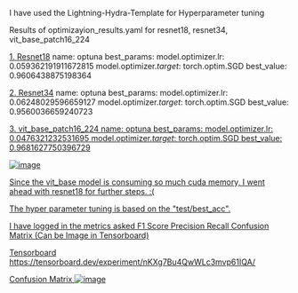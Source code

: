 I have used the Lightning-Hydra-Template for Hyperparameter tuning

Results of optimizayion_results.yaml for resnet18, resnet34, vit_base_patch16_224

<u>1. Resnet18</u>
name: optuna
best_params:
  model.optimizer.lr: 0.059362191911672815
  model.optimizer._target_: torch.optim.SGD
best_value: 0.9606438875198364

<u>2. Resnet34</u>
name: optuna
best_params:
  model.optimizer.lr: 0.06248029596659127
  model.optimizer._target_: torch.optim.SGD
best_value: 0.9560036659240723

<u>3. vit_base_patch16_224
 name: optuna
best_params:
  model.optimizer.lr: 0.0476321232531695
  model.optimizer._target_: torch.optim.SGD
best_value: 0.9681627750396729
 
 ![image](https://user-images.githubusercontent.com/16095633/218397360-3770964d-6431-4b4c-b294-80cf9630b2a7.png)

 Since the vit_base model is consuming so much cuda memory, I went ahead with resnet18 for further steps. :(
  
  The hyper parameter tuning is based on the "test/best_acc". 
 
 I have logged in the metrics asked
    F1 Score
    Precision
    Recall
    Confusion Matrix (Can be Image in Tensorboard)
 
Tensorboard
https://tensorboard.dev/experiment/nKXg7Bu4QwWLc3mvp61IQA/

Confusion Matrix
![image](https://user-images.githubusercontent.com/16095633/218531491-cc615baf-5f58-43ed-8ce9-0536a764118c.png)


 
